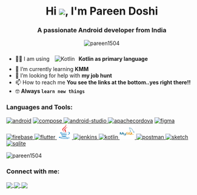 <h1 align="center">Hi <img src="https://media.giphy.com/media/hvRJCLFzcasrR4ia7z/giphy.gif" width="35">, I'm Pareen Doshi</h1>
<h3 align="center">A passionate Android developer from India</h3>
<p align="center"> <img src="https://komarev.com/ghpvc/?username=pareen1504&label=Profile%20views&color=0e75b6&style=flat" alt="pareen1504" /> </p>

- 🧑‍💻 I am using <img style="margin: 10px" src="https://profilinator.rishav.dev/skills-assets/kotlinlang-icon.svg" alt="Kotlin" height="12" />**Kotlin as primary language**
- 🌱 I’m currently learning **KMM**
- 🤝 I’m looking for help with **my job hunt**
- 📫 How to reach me **You see the links at the bottom..yes right there!!**
- :nerd_face: **Always `learn new things`**

<h3 align="left">Languages and Tools:</h3>
<p align="left"> 
<a href="https://developer.android.com" target="_blank" rel="noreferrer"><img src="https://github.com/pareen1504/pareen1504/assets/13451186/9f0087fe-1b34-45d5-bfee-8ea4d11f9ccc" alt=android  width="68" height="40" style=margin-bottom:"10px"; /></a>
<a href="https://developer.android.com" target="_blank" rel="noreferrer"><img src="https://github.com/pareen1504/pareen1504/assets/13451186/9885fd8d-914a-498e-b712-9dca6f18f26c" alt="compose" width="40" height="40"/> </a>
<a href="https://developer.android.com" target="_blank" rel="noreferrer"> <img src="https://github.com/pareen1504/pareen1504/assets/13451186/af74ec5c-4310-4150-b14d-aa7c858abfd6" alt="android-studio" width="40" height="40"/> </a><a href="https://cordova.apache.org/" target="_blank" rel="noreferrer"><img src="https://www.vectorlogo.zone/logos/apache_cordova/apache_cordova-icon.svg" alt="apachecordova" width="40" height="40"/></a> <a href="https://www.figma.com/" target="_blank" rel="noreferrer"> <img src="https://www.vectorlogo.zone/logos/figma/figma-icon.svg" alt="figma" width="40" height="40"/> </a> <a href="https://firebase.google.com/" target="_blank" rel="noreferrer"> <img src="https://www.vectorlogo.zone/logos/firebase/firebase-icon.svg" alt="firebase" width="40" height="40"/> </a> <a href="https://flutter.dev" target="_blank" rel="noreferrer"> <img src="https://www.vectorlogo.zone/logos/flutterio/flutterio-icon.svg" alt="flutter" width="40" height="40"/> </a> <a href="https://www.java.com" target="_blank" rel="noreferrer"> <img src="https://raw.githubusercontent.com/devicons/devicon/master/icons/java/java-original.svg" alt="java" width="40" height="40"/> </a> <a href="https://www.jenkins.io" target="_blank" rel="noreferrer"> <img src="https://www.vectorlogo.zone/logos/jenkins/jenkins-icon.svg" alt="jenkins" width="40" height="40"/> </a> <a href="https://kotlinlang.org" target="_blank" rel="noreferrer"> <img src="https://www.vectorlogo.zone/logos/kotlinlang/kotlinlang-icon.svg" alt="kotlin" width="40" height="40"/> </a> <a href="https://www.mysql.com/" target="_blank" rel="noreferrer"> <img src="https://raw.githubusercontent.com/devicons/devicon/master/icons/mysql/mysql-original-wordmark.svg" alt="mysql" width="40" height="40"/> </a> <a href="https://postman.com" target="_blank" rel="noreferrer"> <img src="https://www.vectorlogo.zone/logos/getpostman/getpostman-icon.svg" alt="postman" width="40" height="40"/> </a> <a href="https://www.sketch.com/" target="_blank" rel="noreferrer"> <img src="https://www.vectorlogo.zone/logos/sketchapp/sketchapp-icon.svg" alt="sketch" width="40" height="40"/> </a> <a href="https://www.sqlite.org/" target="_blank" rel="noreferrer"> <img src="https://www.vectorlogo.zone/logos/sqlite/sqlite-icon.svg" alt="sqlite" width="40" height="40"/> </a> </p>


<p><img align="center" src="https://github-readme-stats.vercel.app/api/top-langs?username=pareen1504&show_icons=true&locale=en&layout=compact" alt="pareen1504" /></p>

<h3 align="left">Connect with me:</h3>
<p align="left">
<a href="https://github.com/pareen1504" target="blank"><img align="center" src="https://img.shields.io/badge/github-%2324292e.svg?&style=for-the-badge&logo=github&logoColor=white alt=github style="margin-bottom: 5px;" />
</a>
<a href="https://www.linkedin.com/in/pareen-doshi-34067975/" target="blank"><img align="center" src="https://img.shields.io/badge/linkedin-%231E77B5.svg?&style=for-the-badge&logo=linkedin&logoColor=white alt=linkedin style="margin-bottom: 5px;" />
</a>
<a href="https://instagram.com/pareend?igshid=mmizywvlndq5yg==" target="blank"><img align="center" src="https://img.shields.io/badge/instagram-%23000000.svg?&style=for-the-badge&logo=instagram&logoColor=white alt=instagram style="margin-bottom: 5px;" />
</a>
</p>
